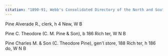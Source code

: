 ```yaml
---
citation: "1890-91, Webb's Consolidated Directory of the North and South Shorts Staten Island, p287, ancestry.com."
---
```

Pine Alverade R., clerk, h 4 New, W B

Pine C. Theodore (C. M. Pine & Son), b 186 Rich ter, W N B

Pine Charles M. & Son (C. Theodore Pine), gen'l store, 188 Rich ter, h 186 do, W N B

